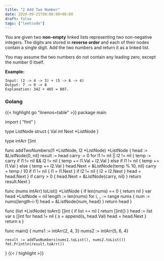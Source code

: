 ```yaml
---
title: "2 Add Two Number"
date: 2020-09-21T00:00:00+08:00
draft: false
tags: ["leetcode"]
---
```


You are given two **non-empty** linked lists representing two non-negative integers. The digits are stored in **reverse order** and each of their nodes contain a single digit. Add the two numbers and return it as a linked list.

You may assume the two numbers do not contain any leading zero, except the number 0 itself.

**Example:**
```
Input: (2 -> 4 -> 3) + (5 -> 6 -> 4)
Output: 7 -> 0 -> 8
Explanation: 342 + 465 = 807.
```
### Golang
{{< highlight go "linenos=table" >}}
package main

import (
	"fmt"
)

type ListNode struct {
	Val  int
	Next *ListNode
}

type intArr []int

func addTwoNumbers(l1 *ListNode, l2 *ListNode) *ListNode {
	head := &ListNode{0, nil}
	result := head
	carry := 0
	for l1 != nil || l2 != nil {
		temp := carry
		if l1 != nil && l2 != nil {
			temp += l1.Val + l2.Val
		} else if l1 != nil {
			temp += l1.Val
		} else {
			temp += l2.Val
		}
		head.Next = &ListNode{temp % 10, nil}
		carry = temp / 10
		if l1 != nil {
			l1 = l1.Next
		}
		if l2 != nil {
			l2 = l2.Next
		}
		head = head.Next
	}
	if carry > 0 {
		head.Next = &ListNode{carry, nil}
	}
	return result.Next
}

func (nums intArr) toList() *ListNode {
	if len(nums) == 0 {
		return nil
	}
	var head *ListNode = nil
	length := len(nums)
	for i, _ := range nums {
		num := nums[length-i-1]
		head = &ListNode{num, head}
	}
	return head
}

func (list *ListNode) toArr() []int {
	if list == nil {
		return []int{}
	}
	head := list
	var s []int
	for head != nil {
		s = append(s, head.Val)
		head = head.Next
	}
	return s
}

func main() {
	nums1 := intArr{2, 4, 3}
	nums2 := intArr{5, 6, 4}

	result := addTwoNumbers(nums1.toList(), nums2.toList())
	fmt.Println(result.toArr())
}
{{< / highlight >}}

